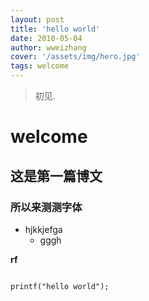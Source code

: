 ```yaml
---
layout: post
title: 'hello world'
date: 2018-05-04
author: wweizhang
cover: '/assets/img/hero.jpg'
tags: welcome
---
```


> 初见.

# welcome
## 这是第一篇博文
### 所以来测测字体

* hjkkjefga
    * gggh 

**rf**  

```clike

printf("hello world");

```

